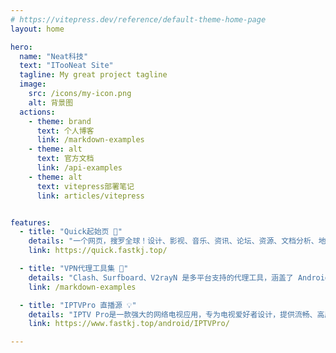 ```yaml
---
# https://vitepress.dev/reference/default-theme-home-page
layout: home

hero:
  name: "Neat科技"
  text: "ITooNeat Site"
  tagline: My great project tagline
  image:
    src: /icons/my-icon.png
    alt: 背景图
  actions:
    - theme: brand
      text: 个人博客
      link: /markdown-examples
    - theme: alt
      text: 官方文档
      link: /api-examples
    - theme: alt
      text: vitepress部署笔记
      link: articles/vitepress


features:
  - title: "Quick起始页 🚀"
    details: "一个网页，搜罗全球！设计、影视、音乐、资讯、论坛、资源、文档分析、地图、大语言模型、查询和更多领域！一站满足需求！省时高效！"
    link: https://quick.fastkj.top/

  - title: "VPN代理工具集 🌟"
    details: "Clash、Surfboard、V2rayN 是多平台支持的代理工具，涵盖了 Android、iOS、Linux、macOS 和 Windows 系统。"
    link: /markdown-examples

  - title: "IPTVPro 直播源 💡"
    details: "IPTV Pro是一款强大的网络电视应用，专为电视爱好者设计，提供流畅、高质量的观看体验。"
    link: https://www.fastkj.top/android/IPTVPro/

---
```



